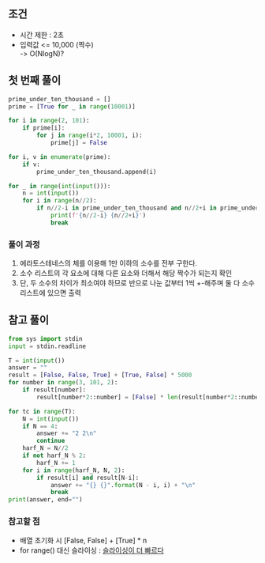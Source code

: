 ## 조건
- 시간 제한 : 2초
- 입력값 <= 10,000 (짝수)   
  -> O(NlogN)?


## 첫 번째 풀이
```python
prime_under_ten_thousand = []
prime = [True for _ in range(10001)]

for i in range(2, 101):
    if prime[i]:
        for j in range(i*2, 10001, i):
            prime[j] = False

for i, v in enumerate(prime):
    if v:
        prime_under_ten_thousand.append(i)

for _ in range(int(input())):
    n = int(input())
    for i in range(n//2):
        if n//2-i in prime_under_ten_thousand and n//2+i in prime_under_ten_thousand:
            print(f'{n//2-i} {n//2+i}')
            break
```

### 풀이 과정
1. 에라토스테네스의 체를 이용해 1만 이하의 소수를 전부 구한다.
2. 소수 리스트의 각 요소에 대해 다른 요소와 더해서 해당 짝수가 되는지 확인
3. 단, 두 소수의 차이가 최소여야 하므로 반으로 나눈 값부터 1씩 +-해주며 둘 다 소수 리스트에 있으면 출력


## 참고 풀이
```python
from sys import stdin
input = stdin.readline

T = int(input())
answer = ""
result = [False, False, True] + [True, False] * 5000
for number in range(3, 101, 2):
    if result[number]:
        result[number*2::number] = [False] * len(result[number*2::number])

for tc in range(T):
    N = int(input())
    if N == 4:
        answer += "2 2\n"
        continue
    harf_N = N//2
    if not harf_N % 2:
        harf_N += 1
    for i in range(harf_N, N, 2):
        if result[i] and result[N-i]:
            answer += "{} {}".format(N - i, i) + "\n"
            break
print(answer, end="")
```

### 참고할 점
- 배열 초기화 시 [False, False] + [True] * n
- for range() 대신 슬라이싱 : [슬라이싱이 더 빠르다](https://stackoverflow.com/questions/69333236/why-is-a-loop-on-list-slice-faster-than-range)